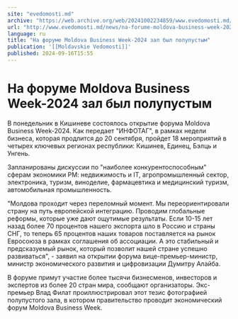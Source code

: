 ```yaml
---
site: "evedomosti.md"
archive: "https://web.archive.org/web/20241002234859/www.evedomosti.md/news/na-forume-moldova-business-week-2024-zal-byl-polupustym"
url: "http://www.evedomosti.md/news/na-forume-moldova-business-week-2024-zal-byl-polupustym"
language: ru
title: "На форуме Moldova Business Week-2024 зал был полупустым"
publication: '[[Moldavskie Vedomosti]]'
published: 2024-09-16T15:55
---
```


# На форуме Moldova Business Week-2024 зал был полупустым

В понедельник в Кишиневе состоялось открытие форума Moldova Business Week-2024. Как передает "ИНФОТАГ", в рамках недели бизнеса, которая продлится до 20 сентября, пройдет 18 мероприятий в четырех ключевых регионах республики: Кишинев, Единец, Бэлць и Унгень.

Запланированы дискуссии по "наиболее конкурентоспособным" сферам экономики РМ: недвижимость и IT, агропромышленный сектор, электроника, туризм, виноделие, фармацевтика и медицинский туризм, автомобильная промышленность.

"Молдова проходит через переломный момент. Мы переориентировали страну на путь европейской интеграцию. Проводим глобальные реформы, которые уже дают ощутимые результаты. Если 10-15 лет назад более 70 процентов нашего экспорта шло в Россию и страны СНГ, то теперь 65 процентов наших товаров поставляется на рынок Евросоюза в рамках соглашения об ассоциации. А это стабильный и предсказуемый рынок, который позволит нашей стране успешно развиваться", - заявил на открытии форума вице-премьер-министр, министр экономического развития и цифровизации Думитру Алайба.

В форуме примут участие более тысячи бизнесменов, инвесторов и экспертов из более 20 стран мира, сообщают организаторы. Экс-премьер Влад Филат проиллюстрировал этот тезис фотографией полупустого зала, в котором правительство проводит экономический форум Moldova Business Week.